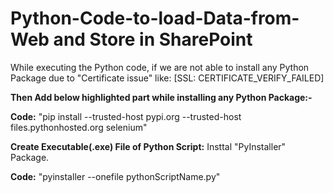 # Python-Code-to-load-Data-from-Web and Store in SharePoint
While executing the Python code, if we are not able to install any Python Package due to "Certificate issue" like: [SSL: CERTIFICATE_VERIFY_FAILED]

**Then Add below highlighted part while installing any Python Package:-**

**Code:** "pip install --trusted-host pypi.org --trusted-host files.pythonhosted.org selenium"

**Create Executable(.exe) File of Python Script:** Insttal "PyInstaller" Package.

**Code:** "pyinstaller --onefile pythonScriptName.py"
